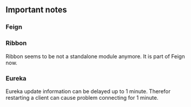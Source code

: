 ## Important notes

### Feign

### Ribbon

Ribbon seems to be not a standalone module anymore. It is part of Feign now.

### Eureka

Eureka update information can be delayed up to 1 minute. Therefor restarting a client can cause problem connecting for 1 minute.

